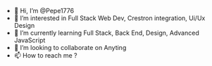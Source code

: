 - 👋 Hi, I’m @Pepe1776
- 👀 I’m interested in Full Stack Web Dev, Crestron integration, Ui/Ux Design
- 🌱 I’m currently learning Full Stack, Back End, Design, Advanced JavaScript
- 💞️ I’m looking to collaborate on Anyting
- 📫 How to reach me ?
<!---
Pepe1776/Pepe1776 is a ✨ special ✨ repository because its `README.md` (this file) appears on your GitHub profile.
You can click the Preview link to take a look at your changes.
--->
